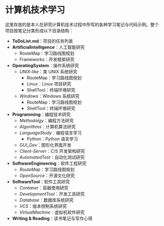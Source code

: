 # 计算机技术学习

这里存放的是本人在研究计算机技术过程中所写的各种学习笔记与代码示例。整个项目按笔记分类形成以下目录结构：

- **ToDoList.md**：项目的任务列表
- **ArtificialIntelligence**：人工智能研究
  - RouteMap：学习路线图规划
  - Frameworks：开发框架研究
- **OperatingSystem**：操作系统研究
  - *UNIX-like*：类 UNIX 系统研究
    - RouteMap：学习路线图规划
    - Linux：Linux 项目研究
    - ShellTool：终端环境研究
  - *Windows*：Windows 系统研究
    - RouteMap：学习路线图规划
    - ShellTool：终端环境研究
- **Programming**：编程技术研究
  - *Methodolgy*：编程方法研究
  - *Algorithms*：计算机算法研究
  - *LanguageStudy*：编程语言学习
    - Python：Python 语言学习
  - *GUI_Dev*：图形化界面开发
  - *Client-Server*：C/S 开发架构研究
  - *AutomatedTest*：自动化测试研究
- **SoftwareEngineering**：软件工程研究
  - *RouteMap*：学习路线图规划
  - *OpenSource*：开源文化研究
- **SoftwareTool**：软件工具研究
  - *Contaner*：容器使用研究
  - *DevelopmentTool*：开发工具研究
  - *Database*：数据库系统研究
  - *VCS*：版本控制系统研究
  - *VirtualMachine*：虚拟机软件研究
- **Writing & Reading**：读书笔记与写作心得
